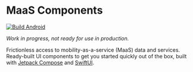 # MaaS Components

[![Build Android](https://github.com/trafi/maas-components/workflows/Build%20Android/badge.svg?event=push)](https://github.com/trafi/maas-components/actions?query=workflow%3A%22Build+Android%22)

*Work in progress, not ready for use in production.*

Frictionless access to mobility-as-a-service (MaaS) data and services.
Ready-built UI components to get you started quickly out of the box, built with [Jetpack Compose][compose] and [SwiftUI][swiftui].

[swiftui]: https://developer.apple.com/xcode/swiftui/
[compose]: https://developer.android.com/jetpack/compose
